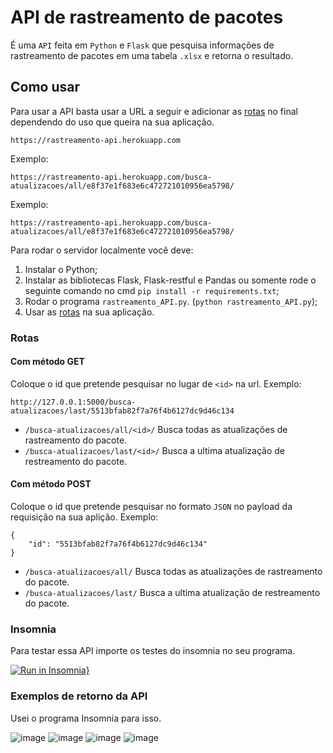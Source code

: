 # API de rastreamento de pacotes
 
É uma `API` feita em `Python` e `Flask` que pesquisa informações de rastreamento de pacotes em uma tabela `.xlsx` e retorna o resultado.

## Como usar

Para usar a API basta usar a URL a seguir e adicionar as [rotas](https://github.com/MarcosBB/API-da-L-Auto/blob/main/README.md#rotas) no final dependendo do uso que queira na sua aplicação.

```
https://rastreamento-api.herokuapp.com
```

Exemplo:

```
https://rastreamento-api.herokuapp.com/busca-atualizacoes/all/e8f37e1f683e6c472721010956ea5798/
```

Exemplo:

```
https://rastreamento-api.herokuapp.com/busca-atualizacoes/all/e8f37e1f683e6c472721010956ea5798/
```
Para rodar o servidor localmente você deve:
1. Instalar o Python;
2. Instalar as bibliotecas Flask, Flask-restful e Pandas ou somente rode o seguinte comando no cmd `pip install -r requirements.txt`;
3. Rodar o programa `rastreamento_API.py`. (`python rastreamento_API.py`);
4. Usar as [rotas](https://github.com/MarcosBB/API-da-L-Auto/blob/main/README.md#rotas) na sua aplicação.

### Rotas
#### Com método GET
Coloque o id que pretende pesquisar no lugar de `<id>` na url.
Exemplo:
```
http://127.0.0.1:5000/busca-atualizacoes/last/5513bfab82f7a76f4b6127dc9d46c134
```

* `/busca-atualizacoes/all/<id>/` Busca todas as atualizações de rastreamento do pacote.
* `/busca-atualizacoes/last/<id>/` Busca a ultima atualização de restreamento do pacote.

#### Com método POST
Coloque o id que pretende pesquisar no formato `JSON` no payload da requisição na sua aplição.
Exemplo:
```
{
	"id": "5513bfab82f7a76f4b6127dc9d46c134"
}
```

* `/busca-atualizacoes/all/` Busca todas as atualizações de rastreamento do pacote.
* `/busca-atualizacoes/last/` Busca a ultima atualização de restreamento do pacote.

### Insomnia
Para testar essa API importe os testes do insomnia no seu programa.

[![Run in Insomnia}](https://insomnia.rest/images/run.svg)](https://insomnia.rest/run/?label=Rastreamento_API&uri=https%3A%2F%2Fraw.githubusercontent.com%2FMarcosBB%2FAPI_de_rastreamento_de_pacotes%2Fmain%2Finsomnia%2FInsomnia_2021-06-15.json)

### Exemplos de retorno da API 
Usei o programa Insomnia para isso.

![image](https://user-images.githubusercontent.com/50207805/121764127-64bd2f00-cb0f-11eb-92f2-2d3a7b5df40b.png)
![image](https://user-images.githubusercontent.com/50207805/121764120-5bcc5d80-cb0f-11eb-822f-3215b9da6752.png)
![image](https://user-images.githubusercontent.com/50207805/121764099-3c353500-cb0f-11eb-8783-25b995a6c2ec.png)
![image](https://user-images.githubusercontent.com/50207805/121764106-4c4d1480-cb0f-11eb-8865-656b801e4226.png)
